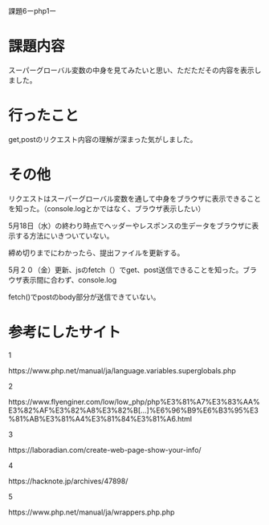 課題6ーphp1ー

<h1>課題内容</h1>
<p>スーパーグローバル変数の中身を見てみたいと思い、ただただその内容を表示しました。<p>

<h1>行ったこと</h1>
get,postのリクエスト内容の理解が深まった気がしました。

<h1>その他</h1>
<p>リクエストはスーパーグローバル変数を通して中身をブラウザに表示できることを知った。（console.logとかではなく、ブラウザ表示したい）</p>
<p>5月18日（水）の終わり時点でヘッダーやレスポンスの生データをブラウザに表示する方法にいきついていない。</p>
<p>締め切りまでにわかったら、提出ファイルを更新する。</p>
<p>5月２０（金）更新、jsのfetch（）でget、post送信できることを知った。ブラウザ表示間に合わず、console.log</p>
<p>fetch()でpostのbody部分が送信できていない。</p>

<h1>参考にしたサイト</h1>
<p>1</p>
https://www.php.net/manual/ja/language.variables.superglobals.php
<p>2</p>
https://www.flyenginer.com/low/low_php/php%E3%81%A7%E3%83%AA%E3%82%AF%E3%82%A8%E3%82%B[…]%E6%96%B9%E6%B3%95%E3%81%AB%E3%81%A4%E3%81%84%E3%81%A6.html
<p>3</p>
https://laboradian.com/create-web-page-show-your-info/
<p>4</p>
https://hacknote.jp/archives/47898/ 
<p>5</p>
https://www.php.net/manual/ja/wrappers.php.php
